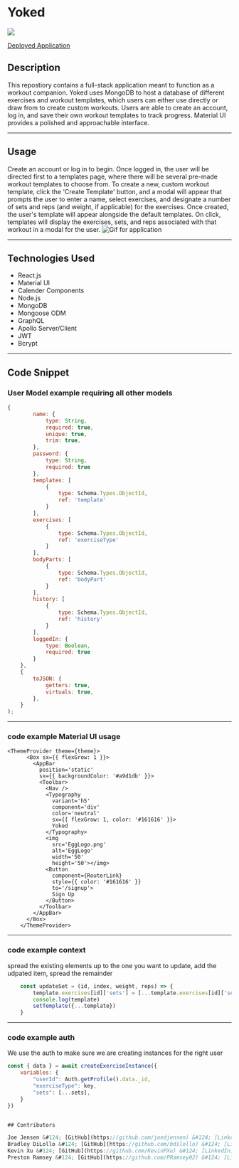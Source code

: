 # Yoked

[![](https://img.shields.io/static/v1?label=License&message=MIT&color=<yellow>)](https://opensource.org/licenses/MIT)

[Deployed Application](https://young-headland-04692.herokuapp.com/)

## Description

This repostiory contains a full-stack application meant to function as a workout companion. Yoked uses MongoDB to host a database of different exercises and workout templates, which users can either use directly or draw from to create custom workouts. Users are able to create an account, log in, and save their own workout templates to track progress. Material UI provides a polished and approachable interface.

---

## Usage

Create an account or log in to begin. Once logged in, the user will be directed first to a templates page, where there will be several pre-made workout templates to choose from. To create a new, custom workout template, click the 'Create Template' button, and a modal will appear that prompts the user to enter a name, select exercises, and designate a number of sets and reps (and weight, if applicable) for the exercises. Once created, the user's template will appear alongside the default templates. On click, templates will display the exercises, sets, and reps associated with that workout in a modal for the user.
![Gif for application](/Assets/app.gif)

---

## Technologies Used

- React.js
- Material UI
- Calender Components
- Node.js
- MongoDB
- Mongoose ODM
- GraphQL
- Apollo Server/Client
- JWT
- Bcrypt

---

## Code Snippet

### User Model example requiring all other models

```JavaScript
{
        name: {
            type: String,
            required: true,
            unique: true,
            trim: true,
        },
        password: {
            type: String,
            required: true
        },
        templates: [
            {
                type: Schema.Types.ObjectId,
                ref: 'template'
            }
        ],
        exercises: [
            {
                type: Schema.Types.ObjectId,
                ref: 'exerciseType'
            }
        ],
        bodyParts: [
            {
                type: Schema.Types.ObjectId,
                ref: 'bodyPart'
            }
        ],
        history: [
            {
                type: Schema.Types.ObjectId,
                ref: 'history'
            }
        ],
        loggedIn: {
            type: Boolean,
            required: true
        }
    },
    {
        toJSON: {
            getters: true,
            virtuals: true,
        },
    }
);
```

---

### code example Material UI usage

```JSX
<ThemeProvider theme={theme}>
      <Box sx={{ flexGrow: 1 }}>
        <AppBar
          position='static'
          sx={{ backgroundColor: '#a9d1db' }}>
          <Toolbar>
            <Nav />
            <Typography
              variant='h5'
              component='div'
              color='neutral'
              sx={{ flexGrow: 1, color: '#161616' }}>
              Yoked
            </Typography>
            <img
              src='EggLogo.png'
              alt='EggLogo'
              width='50'
              height='50'></img>
            <Button
              component={RouterLink}
              style={{ color: '#161616' }}
              to='/signup'>
              Sign Up
            </Button>
          </Toolbar>
        </AppBar>
      </Box>
    </ThemeProvider>
```

---

### code example context

spread the existing elements up to the one you want to update, add the udpated item, spread the remainder

```Javascript
    const updateSet = (id, index, weight, reps) => {
        template.exercises[id]['sets'] = [...template.exercises[id]['sets'].slice(0, index), {'weight': Number(weight), 'reps': Number(reps)}, ...template.exercises[id]['sets'].slice(index + 1,)]
        console.log(template)
        setTemplate({...template})
    }
```

---

### code example auth

We use the auth to make sure we are creating instances for the right user

```Javascript
const { data } = await createExerciseInstance({
    variables: {
        "userId": Auth.getProfile().data._id,
        "exerciseType": key,
        "sets": [...sets],
    }
})


## Contributors

Joe Jensen &#124; [GitHub](https://github.com/joedjensen) &#124; [LinkedIn](https://www.linkedin.com/in/joseph-jensen-5a150b91/)
Bradley DiLollo &#124; [GitHub](https://github.com/bdilollo) &#124; [LinkedIn](https://www.linkedin.com/in/bradley-dilollo/)
Kevin Xu &#124; [GitHub](https://github.com/KevinPXu) &#124; [LinkedIn](https://www.linkedin.com/in/kevin-xu-4672a7215/)
Preston Ramsey &#124; [GitHub](https://github.com/PRamsey02) &#124; [LinkedIn](https://www.linkedin.com/in/preston-ramsey-354ab5244/)
```
